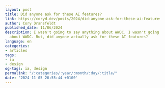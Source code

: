 ```yaml
---
layout: post
title: Did anyone ask for these AI features?
link: https://coryd.dev/posts/2024/did-anyone-ask-for-these-ai-features/
author: Cory Dransfeldt
published_date: 11/06/2024
description: I wasn't going to say anything about WWDC. I wasn't going to say anything
  about WWDC. But, did anyone actually ask for these AI features?
language: en
categories:
- articles
tags:
- ia
- design
og-tags: ia, design
permalink: "/:categories/:year/:month/:day/:title/"
date: '2024-11-05 20:55:44 +0100'
---
```

